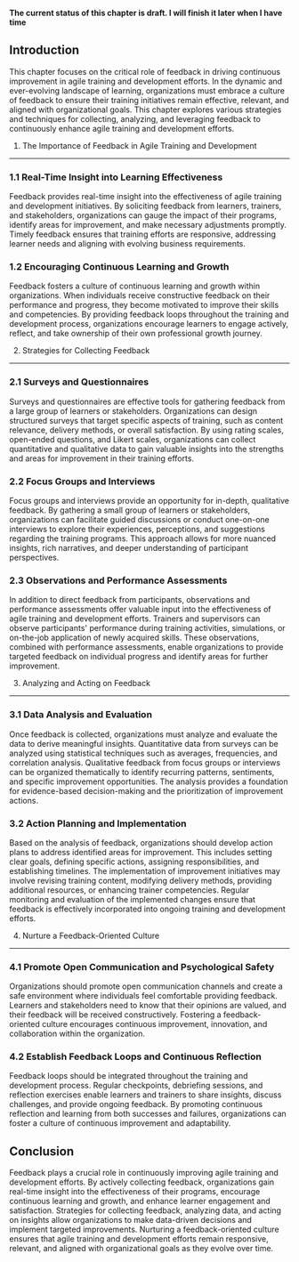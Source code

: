 **The current status of this chapter is draft. I will finish it later when I have time**

Introduction
------------

This chapter focuses on the critical role of feedback in driving continuous improvement in agile training and development efforts. In the dynamic and ever-evolving landscape of learning, organizations must embrace a culture of feedback to ensure their training initiatives remain effective, relevant, and aligned with organizational goals. This chapter explores various strategies and techniques for collecting, analyzing, and leveraging feedback to continuously enhance agile training and development efforts.

1. The Importance of Feedback in Agile Training and Development
---------------------------------------------------------------

### 1.1 Real-Time Insight into Learning Effectiveness

Feedback provides real-time insight into the effectiveness of agile training and development initiatives. By soliciting feedback from learners, trainers, and stakeholders, organizations can gauge the impact of their programs, identify areas for improvement, and make necessary adjustments promptly. Timely feedback ensures that training efforts are responsive, addressing learner needs and aligning with evolving business requirements.

### 1.2 Encouraging Continuous Learning and Growth

Feedback fosters a culture of continuous learning and growth within organizations. When individuals receive constructive feedback on their performance and progress, they become motivated to improve their skills and competencies. By providing feedback loops throughout the training and development process, organizations encourage learners to engage actively, reflect, and take ownership of their own professional growth journey.

2. Strategies for Collecting Feedback
-------------------------------------

### 2.1 Surveys and Questionnaires

Surveys and questionnaires are effective tools for gathering feedback from a large group of learners or stakeholders. Organizations can design structured surveys that target specific aspects of training, such as content relevance, delivery methods, or overall satisfaction. By using rating scales, open-ended questions, and Likert scales, organizations can collect quantitative and qualitative data to gain valuable insights into the strengths and areas for improvement in their training efforts.

### 2.2 Focus Groups and Interviews

Focus groups and interviews provide an opportunity for in-depth, qualitative feedback. By gathering a small group of learners or stakeholders, organizations can facilitate guided discussions or conduct one-on-one interviews to explore their experiences, perceptions, and suggestions regarding the training programs. This approach allows for more nuanced insights, rich narratives, and deeper understanding of participant perspectives.

### 2.3 Observations and Performance Assessments

In addition to direct feedback from participants, observations and performance assessments offer valuable input into the effectiveness of agile training and development efforts. Trainers and supervisors can observe participants' performance during training activities, simulations, or on-the-job application of newly acquired skills. These observations, combined with performance assessments, enable organizations to provide targeted feedback on individual progress and identify areas for further improvement.

3. Analyzing and Acting on Feedback
-----------------------------------

### 3.1 Data Analysis and Evaluation

Once feedback is collected, organizations must analyze and evaluate the data to derive meaningful insights. Quantitative data from surveys can be analyzed using statistical techniques such as averages, frequencies, and correlation analysis. Qualitative feedback from focus groups or interviews can be organized thematically to identify recurring patterns, sentiments, and specific improvement opportunities. The analysis provides a foundation for evidence-based decision-making and the prioritization of improvement actions.

### 3.2 Action Planning and Implementation

Based on the analysis of feedback, organizations should develop action plans to address identified areas for improvement. This includes setting clear goals, defining specific actions, assigning responsibilities, and establishing timelines. The implementation of improvement initiatives may involve revising training content, modifying delivery methods, providing additional resources, or enhancing trainer competencies. Regular monitoring and evaluation of the implemented changes ensure that feedback is effectively incorporated into ongoing training and development efforts.

4. Nurture a Feedback-Oriented Culture
--------------------------------------

### 4.1 Promote Open Communication and Psychological Safety

Organizations should promote open communication channels and create a safe environment where individuals feel comfortable providing feedback. Learners and stakeholders need to know that their opinions are valued, and their feedback will be received constructively. Fostering a feedback-oriented culture encourages continuous improvement, innovation, and collaboration within the organization.

### 4.2 Establish Feedback Loops and Continuous Reflection

Feedback loops should be integrated throughout the training and development process. Regular checkpoints, debriefing sessions, and reflection exercises enable learners and trainers to share insights, discuss challenges, and provide ongoing feedback. By promoting continuous reflection and learning from both successes and failures, organizations can foster a culture of continuous improvement and adaptability.

Conclusion
----------

Feedback plays a crucial role in continuously improving agile training and development efforts. By actively collecting feedback, organizations gain real-time insight into the effectiveness of their programs, encourage continuous learning and growth, and enhance learner engagement and satisfaction. Strategies for collecting feedback, analyzing data, and acting on insights allow organizations to make data-driven decisions and implement targeted improvements. Nurturing a feedback-oriented culture ensures that agile training and development efforts remain responsive, relevant, and aligned with organizational goals as they evolve over time.
